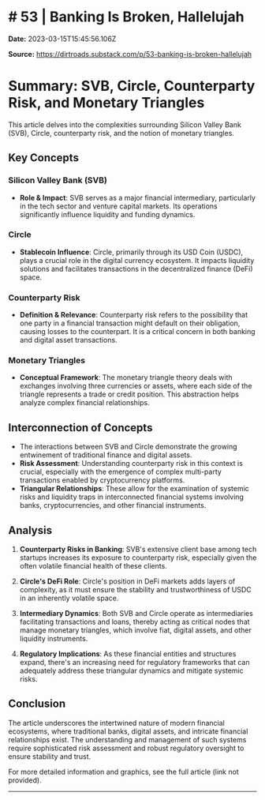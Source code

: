 # # 53 | Banking Is Broken, Hallelujah

**Date:** 2023-03-15T15:45:56.106Z

**Source:** https://dirtroads.substack.com/p/53-banking-is-broken-hallelujah

# Summary: SVB, Circle, Counterparty Risk, and Monetary Triangles

This article delves into the complexities surrounding Silicon Valley Bank (SVB), Circle, counterparty risk, and the notion of monetary triangles.

## Key Concepts

### Silicon Valley Bank (SVB)
- **Role & Impact**: SVB serves as a major financial intermediary, particularly in the tech sector and venture capital markets. Its operations significantly influence liquidity and funding dynamics.
  
### Circle
- **Stablecoin Influence**: Circle, primarily through its USD Coin (USDC), plays a crucial role in the digital currency ecosystem. It impacts liquidity solutions and facilitates transactions in the decentralized finance (DeFi) space.

### Counterparty Risk
- **Definition & Relevance**: Counterparty risk refers to the possibility that one party in a financial transaction might default on their obligation, causing losses to the counterpart. It is a critical concern in both banking and digital asset transactions.

### Monetary Triangles
- **Conceptual Framework**: The monetary triangle theory deals with exchanges involving three currencies or assets, where each side of the triangle represents a trade or credit position. This abstraction helps analyze complex financial relationships.

## Interconnection of Concepts

- The interactions between SVB and Circle demonstrate the growing entwinement of traditional finance and digital assets.
- **Risk Assessment**: Understanding counterparty risk in this context is crucial, especially with the emergence of complex multi-party transactions enabled by cryptocurrency platforms.
- **Triangular Relationships**: These allow for the examination of systemic risks and liquidity traps in interconnected financial systems involving banks, cryptocurrencies, and other financial instruments.

## Analysis

1. **Counterparty Risks in Banking**: SVB's extensive client base among tech startups increases its exposure to counterparty risk, especially given the often volatile financial health of these clients.

2. **Circle's DeFi Role**: Circle's position in DeFi markets adds layers of complexity, as it must ensure the stability and trustworthiness of USDC in an inherently volatile space.

3. **Intermediary Dynamics**: Both SVB and Circle operate as intermediaries facilitating transactions and loans, thereby acting as critical nodes that manage monetary triangles, which involve fiat, digital assets, and other liquidity instruments.

4. **Regulatory Implications**: As these financial entities and structures expand, there's an increasing need for regulatory frameworks that can adequately address these triangular dynamics and mitigate systemic risks.

## Conclusion

The article underscores the intertwined nature of modern financial ecosystems, where traditional banks, digital assets, and intricate financial relationships exist. The understanding and management of such systems require sophisticated risk assessment and robust regulatory oversight to ensure stability and trust.

For more detailed information and graphics, see the full article (link not provided).

---